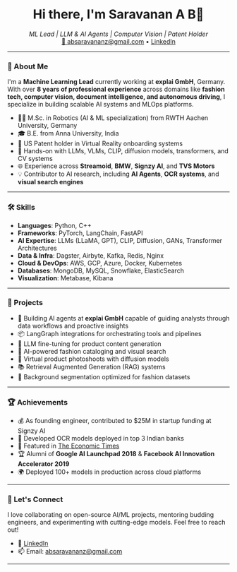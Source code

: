 <h1 align="center">Hi there, I'm Saravanan A B👋</h1>

<p align="center">
  <i>ML Lead | LLM & AI Agents | Computer Vision | Patent Holder</i><br/>
  <a href="mailto:absaravananz@gmail.com">📧 absaravananz@gmail.com</a> • <a href="https://www.linkedin.com/in/saravanan-aadalarasan-bhavani/">LinkedIn</a>
</p>

---

### 🧠 About Me

I'm a **Machine Learning Lead** currently working at **explai GmbH**, Germany. With over **8 years of professional experience** across domains like **fashion tech, computer vision, document intelligence, and autonomous driving**, I specialize in building scalable AI systems and MLOps platforms.

- 👨‍🎓 M.Sc. in Robotics (AI & ML specialization) from RWTH Aachen University, Germany
- 🎓 B.E. from Anna University, India
- 📜 US Patent holder in Virtual Reality onboarding systems
- 🧠 Hands-on with LLMs, VLMs, CLIP, diffusion models, transformers, and CV systems
- 🌐 Experience across **Streamoid**, **BMW**, **Signzy AI**, and **TVS Motors**
- 💡 Contributor to AI research, including **AI Agents**, **OCR systems**, and **visual search engines**

---

### 🛠️ Skills

- **Languages**: Python, C++
- **Frameworks**: PyTorch, LangChain, FastAPI
- **AI Expertise**: LLMs (LLaMA, GPT), CLIP, Diffusion, GANs, Transformer Architectures
- **Data & Infra**: Dagster, Airbyte, Kafka, Redis, Nginx
- **Cloud & DevOps**: AWS, GCP, Azure, Docker, Kubernetes
- **Databases**: MongoDB, MySQL, Snowflake, ElasticSearch
- **Visualization**: Metabase, Kibana

---

### 🔬 Projects

- 🤖 Building AI agents at **explai GmbH** capable of guiding analysts through data workflows and proactive insights
- 📦 LangGraph integrations for orchestrating tools and pipelines
- 🔁 LLM fine-tuning for product content generation
- 👗 AI-powered fashion cataloging and visual search
- 🧵 Virtual product photoshoots with diffusion models
- 📚 Retrieval Augmented Generation (RAG) systems
- 🤖 Background segmentation optimized for fashion datasets

---

### 🏆 Achievements

- 💰 As founding engineer, contributed to $25M in startup funding at Signzy AI
- 📌 Developed OCR models deployed in top 3 Indian banks
- 🏅 Featured in [The Economic Times](https://economictimes.indiatimes.com/small-biz/startups/features/signzys-computer-vision-engine-can-process-3-5-million-documents-a-day-banks-are-impressed/articleshow/73025359.cms)
- 🏆 Alumni of **Google AI Launchpad 2018** & **Facebook AI Innovation Accelerator 2019**
- 🌍 Deployed 100+ models in production across cloud platforms

---

### 📌 Let's Connect

I love collaborating on open-source AI/ML projects, mentoring budding engineers, and experimenting with cutting-edge models. Feel free to reach out!

- 💬 [LinkedIn](https://www.linkedin.com/in/saravanan-a-bb781aa3/)
- 📫 Email: absaravananz@gmail.com

---

